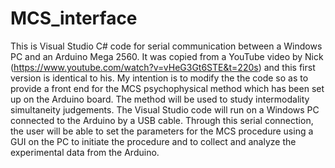 # MCS_interface
This is Visual Studio C# code for serial communication between a Windows PC and an Arduino Mega 2560. It was copied from a YouTube video
by Nick (https://www.youtube.com/watch?v=vHeG3Gt6STE&t=220s) and this first version is identical to his. My intention is to modify the
the code so as to provide a front end for the MCS psychophysical method which has been set up on the Arduino board. The method will be
used to study intermodality simultaneity judgements. The Visual Studio code will run on a Windows PC connected to the Arduino by a USB
cable. Through this serial connection, the user will be able to set the parameters for the MCS procedure using a GUI on the PC to initiate
the procedure and to collect and analyze the experimental data from the Arduino.
